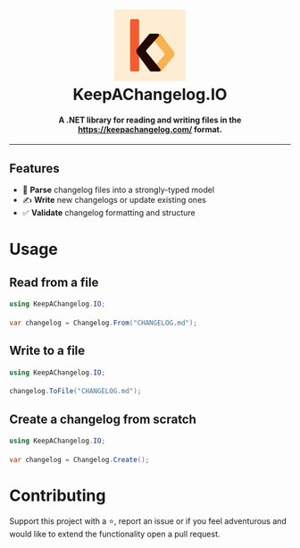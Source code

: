 <h1 align="center">
  <img src="https://github.com/sandrofigo/KeepAChangelog.IO/blob/main/.github/assets/KeepAChangelog.IO.png?raw=true" alt="KeepAChangelog.IO">
  <br>
  KeepAChangelog.IO
  <br>
</h1>

<h4 align="center">A .NET library for reading and writing files in the <a href="https://keepachangelog.com/" target="_blank">https://keepachangelog.com/</a> format.</h4>

---

## Features

- 📖 **Parse** changelog files into a strongly-typed model  
- ✍️ **Write** new changelogs or update existing ones  
- ✅ **Validate** changelog formatting and structure

# Usage

## Read from a file

```csharp
using KeepAChangelog.IO;

var changelog = Changelog.From("CHANGELOG.md");
```

## Write to a file
```csharp
using KeepAChangelog.IO;

changelog.ToFile("CHANGELOG.md");
```

## Create a changelog from scratch

```csharp
using KeepAChangelog.IO;

var changelog = Changelog.Create();
```

# Contributing

Support this project with a ⭐️, report an issue or if you feel adventurous and would like to extend the functionality open a pull request.